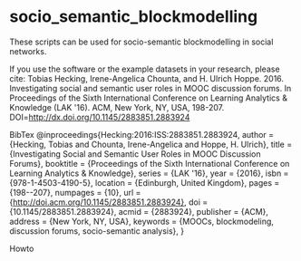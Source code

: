 # socio_semantic_blockmodelling
These scripts can be used for socio-semantic blockmodelling in social networks. 

If you use the software or the example datasets in your research, please cite:
Tobias Hecking, Irene-Angelica Chounta, and H. Ulrich Hoppe. 2016. Investigating social and semantic user roles in MOOC discussion forums. In Proceedings of the Sixth International Conference on Learning Analytics & Knowledge (LAK '16). ACM, New York, NY, USA, 198-207. DOI=http://dx.doi.org/10.1145/2883851.2883924 

BibTex
@inproceedings{Hecking:2016:ISS:2883851.2883924,
 author = {Hecking, Tobias and Chounta, Irene-Angelica and Hoppe, H. Ulrich},
 title = {Investigating Social and Semantic User Roles in MOOC Discussion Forums},
 booktitle = {Proceedings of the Sixth International Conference on Learning Analytics \& Knowledge},
 series = {LAK '16},
 year = {2016},
 isbn = {978-1-4503-4190-5},
 location = {Edinburgh, United Kingdom},
 pages = {198--207},
 numpages = {10},
 url = {http://doi.acm.org/10.1145/2883851.2883924},
 doi = {10.1145/2883851.2883924},
 acmid = {2883924},
 publisher = {ACM},
 address = {New York, NY, USA},
 keywords = {MOOCs, blockmodeling, discussion forums, socio-semantic analysis},
} 

Howto
